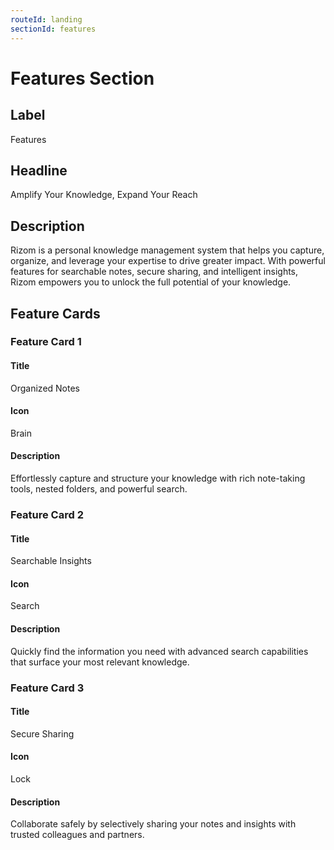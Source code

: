 ```yaml
---
routeId: landing
sectionId: features
---
```

# Features Section

## Label

Features

## Headline

Amplify Your Knowledge, Expand Your Reach

## Description

Rizom is a personal knowledge management system that helps you capture, organize, and leverage your expertise to drive greater impact. With powerful features for searchable notes, secure sharing, and intelligent insights, Rizom empowers you to unlock the full potential of your knowledge.

## Feature Cards

### Feature Card 1

#### Title

Organized Notes

#### Icon

Brain

#### Description

Effortlessly capture and structure your knowledge with rich note-taking tools, nested folders, and powerful search.

### Feature Card 2

#### Title

Searchable Insights

#### Icon

Search

#### Description

Quickly find the information you need with advanced search capabilities that surface your most relevant knowledge.

### Feature Card 3

#### Title

Secure Sharing

#### Icon

Lock

#### Description

Collaborate safely by selectively sharing your notes and insights with trusted colleagues and partners.
